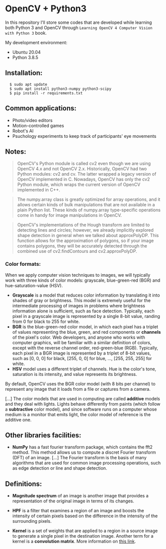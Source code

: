 # OpenCV + Python3

In this repository I'll store some codes that are developed while learning both Python 3 and OpenCV through `Learning OpenCV 4 Computer Vision with Python 3` book.

My development environment:

* Ubuntu 20.04
* Python 3.8.5

## Installation:

```shell
  $ sudo apt update
  $ sudo apt install python3-numpy python3-scipy
  $ pip install -r requirements.txt
```

## Common applications:

* Photo/video editors
* Motion-controlled games
* Robot's AI
* Psuchology experiments to keep track of participants' eye movements

## Notes:

> OpenCV's Python module is called cv2 even though we are using OpenCV 4.x and not OpenCV 2.x. Historically, OpenCV had two Python modules: cv2 and cv. The latter wrapped a legacy version of OpenCV implemented in C. Nowadays, OpenCV has only the cv2 Python module, which wraps the current version of OpenCV implemented in C++.

> The numpy.array class is greatly optimized for array operations, and it allows certain kinds of bulk manipulations that are not available in a plain Python list. These kinds of numpy.array type-specific operations come in handy for image manipulations in OpenCV.

> OpenCV's implementations of the Hough transform are limited to detecting lines and circles; however, we already implicitly explored shape detection in general when we talked about approxPolyDP. This function allows for the approximation of polygons, so if your image contains polygons, they will be accurately detected through the combined use of cv2.findContours and cv2.approxPolyDP.

### Color formats:

When we apply computer vision techniques to images, we will typically work with three kinds of color models: grayscale, blue-green-red (BGR) and hue-saturation-value (HSV).

* **Grayscale** is a model that reduces color information by translating it into shades of gray or brightness. This model is extremely useful for the intermediate processing of images in problems where brightness information alone is sufficient, such as face detection. Typically, each pixel in a grayscale image is represented by a single 8-bit value, randing from 0 for black to 255 for white.
* **BGR** is the blue-green-red color model, in which each pixel has a triplet of values representing the blue, green, and red components or **channels** of the pixel's color. Web developers, and anyone who works with computer graphics, will be familiar with a similar definition of colors, except with the reverse channel order, red-green-blue (RGB). Typically, each pixel in a BGR image is represented by a triplet of 8-bit values, such as [0, 0, 0] for black, [255, 0, 0] for blue, ..., [255, 255, 255] for white.
* **HSV** model uses a different triplet of channels. Hue is the color's tone, saturation is its intensity, and value represents its brightness.

By default, OpenCV uses the BGR color model (with 8 bits per channel) to represent any image that it loads from a file or captures from a camera.

[...] The color models that are used in computing are called **additive** models and they deal with lights. Lights behave differently from paints (which follow a **subtractive** color model), and since software runs on a computer whose medium is a monitor that emits light, the color model of reference is the additive one.

## Other libraries facilities:

* **NumPy** has a fast fourier transform package, which contains the fft2 method. This method allows us to compute a discret Fourier transform (DFT) of an image. [...] The Fourier transform is the basis of many algorithms that are used for common image processing operations, such as edge detection or line and shape detection.

## Definitions:

* **Magnitude spectrum** of an image is another image that provides a representation of the original image in terms of its changes.

* **HPF** is a filter that examines a region of an image and boosts the intensity of certain pixels based on the difference in the intensity of the surrounding pixels.

* **Kernel** is a set of weights that are applied to a region in a source image to generate a single pixel in the destination image. Another term for a kernel is a **convolution matrix**. More information on [this link](https://www.pyimagesearch.com/2016/07/25/convolutions-with-opencv-and-python/).
